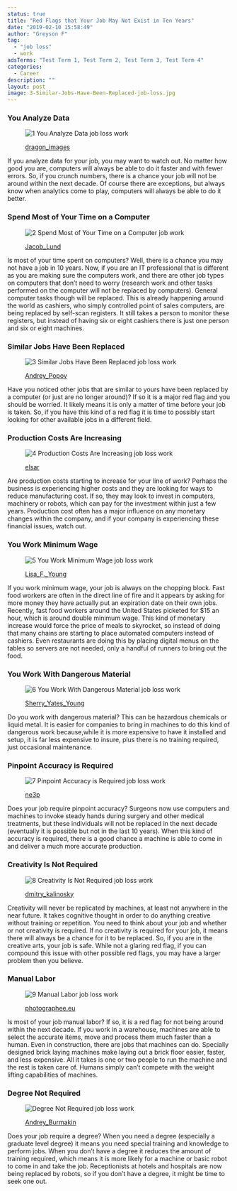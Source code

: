 ```yaml
---
status: true
title: "Red Flags that Your Job May Not Exist in Ten Years"
date: "2019-02-10 15:58:49"
author: "Greyson F"
tag:
  - "job loss"
  - work
adsTerms: "Test Term 1, Test Term 2, Test Term 3, Test Term 4"
categories:
  - Career
description: ""
layout: post
image: 3-Similar-Jobs-Have-Been-Replaced-job-loss.jpg
---
```


### You Analyze Data

<figure aria-describedby="caption-attachment-3830" class="wp-caption alignnone" id="attachment_3830" style="width: 700px">

![1 You Analyze Data job loss work](/posts/1-You-Analyze-Data-job-loss.jpg)<figcaption class="wp-caption-text" id="caption-attachment-3830">[dragon_images](https://www.shutterstock.com/pic-150235388/stock-photo-portrait-of-a-young-confident-broker.html)</figcaption></figure>

If you analyze data for your job, you may want to watch out. No matter how good you are, computers will always be able to do it faster and with fewer errors. So, if you crunch numbers, there is a chance your job will not be around within the next decade. Of course there are exceptions, but always know when analytics come to play, computers will always be able to do it better.

### Spend Most of Your Time on a Computer

<figure aria-describedby="caption-attachment-3831" class="wp-caption alignnone" id="attachment_3831" style="width: 700px">

![2 Spend Most of Your Time on a Computer job work](/posts/2-Spend-Most-of-Your-Time-on-a-Computer-job.jpg)<figcaption class="wp-caption-text" id="caption-attachment-3831">[Jacob_Lund](https://www.shutterstock.com/pic-166600271/stock-photo-high-angle-view-of-an-young-brunette-working-at-her-office-desk-with-documents-and-laptop.html)</figcaption></figure>

Is most of your time spent on computers? Well, there is a chance you may not have a job in 10 years. Now, if you are an IT professional that is different as you are making sure the computers work, and there are other job types on computers that don’t need to worry (research work and other tasks performed on the computer will not be replaced by computers). General computer tasks though will be replaced. This is already happening around the world as cashiers, who simply controlled point of sales computers, are being replaced by self-scan registers. It still takes a person to monitor these registers, but instead of having six or eight cashiers there is just one person and six or eight machines.

### Similar Jobs Have Been Replaced

<figure aria-describedby="caption-attachment-3832" class="wp-caption alignnone" id="attachment_3832" style="width: 700px">

![3 Similar Jobs Have Been Replaced job loss work](/posts/3-Similar-Jobs-Have-Been-Replaced-job-loss.jpg)<figcaption class="wp-caption-text" id="caption-attachment-3832">[Andrey_Popov](https://www.shutterstock.com/pic-331280702/stock-photo-close-up-of-unemployed-businesspeople-carrying-cardboard-boxes.html)</figcaption></figure>

Have you noticed other jobs that are similar to yours have been replaced by a computer (or just are no longer around)? If so it is a major red flag and you should be worried. It likely means it is only a matter of time before your job is taken. So, if you have this kind of a red flag it is time to possibly start looking for other available jobs in a different field.

### Production Costs Are Increasing

<figure aria-describedby="caption-attachment-3833" class="wp-caption alignnone" id="attachment_3833" style="width: 700px">

![4 Production Costs Are Increasing job loss work](/posts/4-Production-Costs-Are-Increasing-job-loss.jpg)<figcaption class="wp-caption-text" id="caption-attachment-3833">[elsar](https://www.shutterstock.com/pic-292970294/stock-photo--d-rendering-conceptual-image-of-dollars-symbolizing-the-rising-prices.html)</figcaption></figure>

Are production costs starting to increase for your line of work? Perhaps the business is experiencing higher costs and they are looking for ways to reduce manufacturing cost. If so, they may look to invest in computers, machinery or robots, which can pay for the investment within just a few years. Production cost often has a major influence on any monetary changes within the company, and if your company is experiencing these financial issues, watch out.

### You Work Minimum Wage

<figure aria-describedby="caption-attachment-3834" class="wp-caption alignnone" id="attachment_3834" style="width: 700px">

![5 You Work Minimum Wage job loss work](/posts/5-You-Work-Minimum-Wage-job-loss.jpg)<figcaption class="wp-caption-text" id="caption-attachment-3834">[Lisa_F.\_Young](https://www.shutterstock.com/pic-164151167/stock-photo-unhappy-teenage-girl-has-a-boring-job-serving-fast-food-isolated-on-white.html)</figcaption></figure>

If you work minimum wage, your job is always on the chopping block. Fast food workers are often in the direct line of fire and it appears by asking for more money they have actually put an expiration date on their own jobs. Recently, fast food workers around the United States picketed for $15 an hour, which is around double minimum wage. This kind of monetary increase would force the price of meals to skyrocket, so instead of doing that many chains are starting to place automated computers instead of cashiers. Even restaurants are doing this by placing digital menus on the tables so servers are not needed, only a handful of runners to bring out the food.

### You Work With Dangerous Material

<figure aria-describedby="caption-attachment-3835" class="wp-caption alignnone" id="attachment_3835" style="width: 700px">

![6 You Work With Dangerous Material job loss work](/posts/6-You-Work-With-Dangerous-Material-job-loss.jpg)<figcaption class="wp-caption-text" id="caption-attachment-3835">[Sherry_Yates_Young](https://www.shutterstock.com/pic-396496681/stock-photo-health-care-worker-s-gloved-hand-with-hazardous-waste-container-and-bag.html)</figcaption></figure>

Do you work with dangerous material? This can be hazardous chemicals or liquid metal. It is easier for companies to bring in machines to do this kind of dangerous work because,while it is more expensive to have it installed and setup, it is far less expensive to insure, plus there is no training required, just occasional maintenance.

### Pinpoint Accuracy is Required

<figure aria-describedby="caption-attachment-3836" class="wp-caption alignnone" id="attachment_3836" style="width: 700px">

![7 Pinpoint Accuracy is Required job loss work](/posts/7-Pinpoint-Accuracy-is-Required-job-loss.jpg)<figcaption class="wp-caption-text" id="caption-attachment-3836">[ne3p](https://www.shutterstock.com/pic-348624275/stock-photo-watchmaker-picked-up-the-tiny-escape-wheel-part-very-carefully-to-mainplate.html)</figcaption></figure>

Does your job require pinpoint accuracy? Surgeons now use computers and machines to invoke steady hands during surgery and other medical treatments, but these individuals will not be replaced in the next decade (eventually it is possible but not in the last 10 years). When this kind of accuracy is required, there is a good chance a machine is able to come in and deliver a much more accurate production.

### Creativity Is Not Required

<figure aria-describedby="caption-attachment-3837" class="wp-caption alignnone" id="attachment_3837" style="width: 700px">

![8 Creativity Is Not Required job loss work](/posts/8-Creativity-Is-Not-Required-job-loss.jpg)<figcaption class="wp-caption-text" id="caption-attachment-3837">[dmitry_kalinosky](https://www.shutterstock.com/pic-98430122/stock-photo-worker-with-fork-pallet-truck-stacker-in-warehouse-loading-furniture-panels.html)</figcaption></figure>

Creativity will never be replicated by machines, at least not anywhere in the near future. It takes cognitive thought in order to do anything creative without training or repetition. You need to think about your job and whether or not creativity is required. If no creativity is required for your job, it means there will always be a chance for it to be replaced. So, if you are in the creative arts, your job is safe. While not a glaring red flag, if you can compound this issue with other possible red flags, you may have a larger problem then you believe.

### Manual Labor

<figure aria-describedby="caption-attachment-3838" class="wp-caption alignnone" id="attachment_3838" style="width: 700px">

![9 Manual Labor job loss work](/posts/9-Manual-Labor-job-loss.jpg)<figcaption class="wp-caption-text" id="caption-attachment-3838">[photographee.eu](https://www.shutterstock.com/pic-140340346/stock-photo-construction-of-a-modern-building-and-a-skyscraper.html)</figcaption></figure>

Is most of your job manual labor? If so, it is a red flag for not being around within the next decade. If you work in a warehouse, machines are able to select the accurate items, move and process them much faster than a human. Even in construction, there are jobs that machines can do. Specially designed brick laying machines make laying out a brick floor easier, faster, and less expensive. All it takes is one or two people to run the machine and the rest is taken care of. Humans simply can’t compete with the weight lifting capabilities of machines.

### Degree Not Required

<figure aria-describedby="caption-attachment-3839" class="wp-caption alignnone" id="attachment_3839" style="width: 700px">

![ Degree Not Required job loss work](/posts/10-Degree-Not-Required-job-loss.jpg)<figcaption class="wp-caption-text" id="caption-attachment-3839">[Andrey_Burmakin](https://www.shutterstock.com/pic-113762116/stock-photo-hand-of-a-man-using-a-hotel-bell.html)</figcaption></figure>

Does your job require a degree? When you need a degree (especially a graduate level degree) it means you need special training and knowledge to perform jobs. When you don’t have a degree it reduces the amount of training required, which means it is more likely for a machine or basic robot to come in and take the job. Receptionists at hotels and hospitals are now being replaced by robots, so if you don’t have a degree, it might be time to seek one out.
